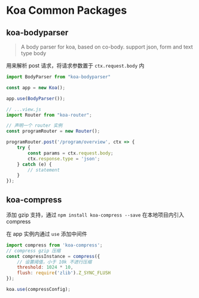 # Koa Common Packages


## koa-bodyparser

> A body parser for koa, based on co-body. support json, form and text type body

用来解析 post 请求，将请求参数置于 `ctx.request.body` 内

```js
import BodyParser from "koa-bodyparser"

const app = new Koa();

app.use(BodyParser());

// ...view.js
import Router from "koa-router";

// 声明一个 router 实例
const programRouter = new Router();

programRouter.post('/program/overview', ctx => {
    try {
        const params = ctx.request.body;
        ctx.response.type = 'json';
    } catch (e) {
    	// statement
    }
});
```


## koa-compress 

添加 gzip 支持，通过 `npm install koa-compress --save` 在本地项目内引入 compress

在 app 实例内通过 `use` 添加中间件

```js
import compress from 'koa-compress';
// compress gzip 压缩
const compressInstance = compress({
    // 设置阈值，小于 10k 不进行压缩
    threshold: 1024 * 10,
    flush: require('zlib').Z_SYNC_FLUSH
});

koa.use(compressConfig);
```